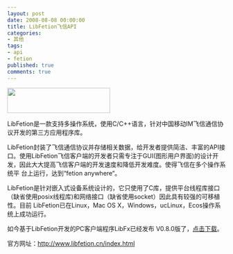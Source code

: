 ```yaml
---
layout: post
date: 2008-08-08 00:00:00
title: LibFetion飞信API
categories:
- 其他
tags:
- api
- fetion
published: true
comments: true
---
```

<p><a href="http://www.libfetion.cn/index.html" target="_blank"><img class="alignnone" title="feixin" src="http://www.libfetion.cn/picture%5Cv8%5CLibFetion.png" alt="" width="237" height="58" /></a></p>

<p>LibFetion是一款支持多操作系统，使用C/C++语言，针对中国移动IM飞信通信协议开发的第三方应用程序库。</p>

<p>LibFetion封装了飞信通信协议并存储相关数据，给开发者提供简洁、丰富的API接口。使用LibFetion飞信客户端的开发者只需专注于GUI(图形用户界面)的设计开发，因此大大提高飞信客户端的开发速度和降低开发难度。使得飞信在多个操作系统平 台上运行，达到“fetion anywhere“。</p>

<p>LibFetion是针对嵌入式设备系统设计的，它只使用了C库，提供平台线程库接口（缺省使用posix线程库)和网络接口（缺省使用socket）因此具有较强的可移植性。目前 LibFetion已在Linux，Mac OS X，Windows，ucLinux，Ecos操作系统上成功运行。</p>

<p>如今基于LibFetion开发的PC客户端程序LibFx已经发布 V0.8.0版了，<a href="http://www.libfetion.cn/demoapp_download.html">点击下载</a>。</p>

<p>官方网址：<a href="http://www.libfetion.cn/index.html" target="_blank">http://www.libfetion.cn/index.html</a></p>
